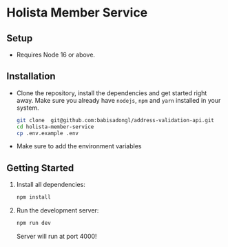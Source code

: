 # Holista Member Service

## Setup

- Requires Node 16 or above.

## Installation

- Clone the repository, install the dependencies and get started right away. Make sure you already have `nodejs`, `npm` and `yarn` installed in your system.

  ```bash
  git clone  git@github.com:babisadongl/address-validation-api.git
  cd holista-member-service
  cp .env.example .env
  ```

- Make sure to add the environment variables

## Getting Started

1.  Install all dependencies:

    ```bash
    npm install
    ```

2.  Run the development server:

    ```bash
    npm run dev
    ```

    Server will run at port 4000!